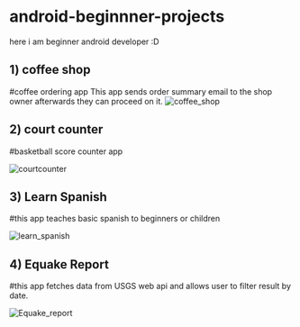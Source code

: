 # android-beginnner-projects
here i am beginner android developer :D

## 1) coffee shop
#coffee ordering app
This app sends order summary email to the shop owner afterwards they can proceed on it.
![coffee_shop](https://user-images.githubusercontent.com/45892437/64524329-e7520280-d31b-11e9-8018-4b402c4e71f8.jpeg)


## 2) court counter
#basketball score counter app

![courtcounter](https://user-images.githubusercontent.com/45892437/61318547-f6886880-a822-11e9-91a6-983c1ade0ac9.jpeg)

## 3) Learn Spanish
#this app teaches basic spanish to beginners or children

![learn_spanish](https://user-images.githubusercontent.com/45892437/64524340-ec16b680-d31b-11e9-8f6f-20cf27a90a6f.jpeg)

## 4) Equake Report
#this app fetches data from USGS web api and allows user to filter result by date.

![Equake_report](https://user-images.githubusercontent.com/45892437/64524343-f042d400-d31b-11e9-8f39-491c17487744.jpeg)

